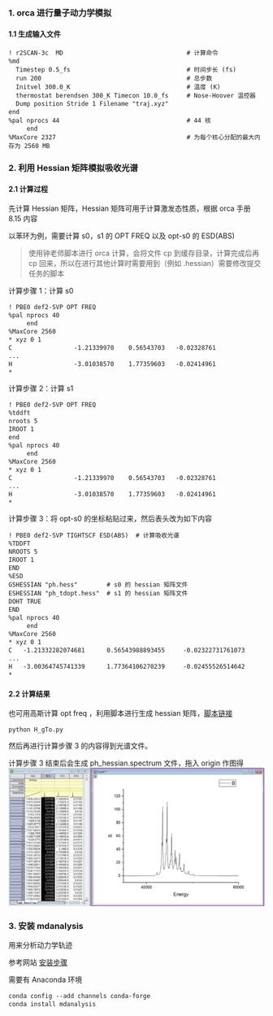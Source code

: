 ### 1. orca 进行量子动力学模拟

#### 1.1 生成输入文件

```
! r2SCAN-3c  MD                                  # 计算命令
%md
  Timestep 0.5_fs                                # 时间步长 (fs)
  run 200                                        # 总步数
  Initvel 300.0_K                                # 温度 (K)
  thermostat berendsen 300_K Timecon 10.0_fs     # Nose-Hoover 温控器
  Dump position Stride 1 Filename "traj.xyz"
end
%pal nprocs 44                                   # 44 核
     end           
%MaxCore 2327                                    # 为每个核心分配的最大内存为 2560 MB
``` 


### 2. 利用 Hessian 矩阵模拟吸收光谱

#### 2.1 计算过程

先计算 Hessian 矩阵，Hessian 矩阵可用于计算激发态性质，根据 orca 手册 8.15 内容

以苯环为例，需要计算 s0，s1 的 OPT FREQ 以及 opt-s0 的 ESD(ABS)

> 使用钟老师脚本进行 orca 计算，会将文件 cp 到缓存目录，计算完成后再 cp 回来，所以在进行其他计算时需要用到（例如 .hessian）需要修改提交任务的脚本

计算步骤 1：计算 s0
```
! PBE0 def2-SVP OPT FREQ
%pal nprocs 40
     end
%MaxCore 2560
* xyz 0 1
C                 -1.21339970    0.56543703   -0.02328761
...
H                 -3.01038570    1.77359603   -0.02414961
*
```
计算步骤 2：计算 s1 
```
! PBE0 def2-SVP OPT FREQ
%tddft
nroots 5
IROOT 1
end
%pal nprocs 40
     end
%MaxCore 2560
* xyz 0 1
C                 -1.21339970    0.56543703   -0.02328761
...
H                 -3.01038570    1.77359603   -0.02414961
*
```
计算步骤 3：将 opt-s0 的坐标粘贴过来，然后表头改为如下内容
```
! PBE0 def2-SVP TIGHTSCF ESD(ABS)  # 计算吸收光谱
%TDDFT 
NROOTS 5 
IROOT 1 
END 
%ESD 
GSHESSIAN "ph.hess"        # s0 的 hessian 矩阵文件
ESHESSIAN "ph_tdopt.hess"  # s1 的 hessian 矩阵文件
DOHT TRUE 
END 
%pal nprocs 40
     end
%MaxCore 2560
* xyz 0 1
C   -1.21332282074681      0.56543988893455     -0.02322731761073
...
H   -3.00364745741339      1.77364106270239     -0.02455526514642
*
```
#### 2.2 计算结果

也可用高斯计算 opt freq ，利用脚本进行生成 hessian 矩阵，[脚本链接](http://bbs.keinsci.com/thread-34471-1-1.html)
```
python H_gTo.py
```
然后再进行计算步骤 3 的内容得到光谱文件。

计算步骤 3 结束后会生成 ph_hessian.spectrum 文件，拖入 origin 作图得
![苯环的吸收光谱](img/%E5%BE%AE%E4%BF%A1%E6%88%AA%E5%9B%BE_20240604190734.jpg)

### 3. 安装 mdanalysis

用来分析动力学轨迹

参考网站 [安装步骤](https://www.mdanalysis.org/pages/installation_quick_start/https://www.mdanalysis.org/pages/installation_quick_start/)

需要有 Anaconda 环境
```
conda config --add channels conda-forge
conda install mdanalysis
```
